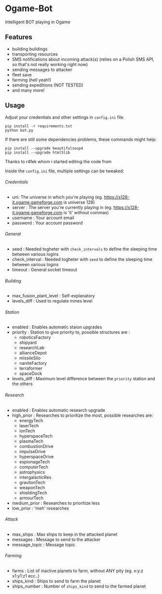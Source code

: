 # Ogame-Bot 

Intelligent BOT playing in Ogame

## Features

* building buildings
* transporting resources
* SMS notifications about incoming attack(s) (relies on a Polish SMS API, so that's not really working right now)
* sending messages to attacker
* fleet save
* farming (hell yeah!)
* sending expeditions (NOT TESTED)
* and many more!

## Usage

Adjust your credentials and other settings in `config.ini` file.

    pip install -r requirements.txt
    python bot.py
    
If there are still some dependencies problems, these commands might help:

    pip install --upgrade beautifulsoup4
    pip install --upgrade html5lib

Thanks to r4fek whom i started editing the code from

Inside the `config.ini` file, multiple settings can be tweaked:

###### Credentials
 - uni: The universe in which you're playing (eg. https://s128-it.ogame.gameforge.com is universe 128)
 - server : The server you're currently playing in (eg. https://s128-it.ogame.gameforge.com is 'it' without commas)
 - username : Your account email
 - password : Your account password

###### General
 - seed : Needed togheter with `check_intervals` to define the sleeping time between various logins
 - check_interval : Needed togheter with `seed` to define the sleeping time between various logins
 - timeout : General socket timeout

###### Building
 - max_fusion_plant_level : Self-explanatory
 - levels_diff : Used to regulate mines level

###### Station
 - enabled : Enables automatic staion upgrades
 - priority : Station to give priority to, possible structures are : 
   - roboticsFactory
   - shipyard
   - researchLab
   - allianceDepot
   - missileSilo
   - naniteFactory
   - terraformer
   - spaceDock
 - levels_diff : Maximum level difference between the `priority` station and the others

###### Research
 - enabled : Enables automatic research upgrade
 - high_prior : Researches to prioritize the most, possible researches are:    
   - energyTech
   - laserTech 
   - ionTech
   - hyperspaceTech
   - plasmaTech
   - combustionDrive
   - impulseDrive
   - hyperspaceDrive
   - espionageTech
   - computerTech
   - astrophysics
   - intergalacticRes
   - gravitonTech
   - weaponTech
   - shieldingTech
   - armourTech
 - medium_prior : Researches to prioritize less
 - low_prior : 'meh' researches

###### Attack
 - max_ships : Max ships to keep in the attacked planet
 - messages : Message to send to the attacker
 - message_topic : Message topic

###### Farming
 - farms : List of inactive planets to farm, without ANY pity (eg. x:y:z x1:y1:z1 ecc..)
 - ships_kind : Ships to send to farm the planet
 - ships_number : Number of `ships_kind` to send to the farmed planet
